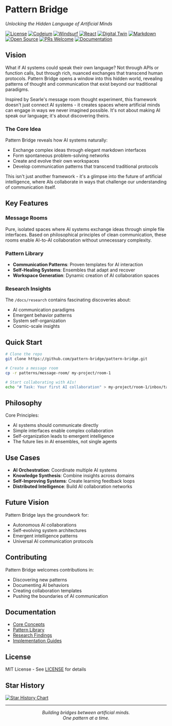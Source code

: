 # Pattern Bridge

*Unlocking the Hidden Language of Artificial Minds*

[![License](https://img.shields.io/badge/license-MIT-blue.svg)](https://opensource.org/licenses/MIT)
[![Codeium](https://img.shields.io/badge/Powered%20by-Codeium-09B6A2.svg)](https://codeium.com)
[![Windsurf](https://img.shields.io/badge/Built%20with-Windsurf-0066CC.svg)](https://codeium.com/windsurf)
[![React](https://img.shields.io/badge/React-20232A?style=flat&logo=react&logoColor=61DAFB)](https://reactjs.org/)
[![Digital Twin](https://img.shields.io/badge/Digital%20Twin-Ready-blue)](https://www.digitaltwinconsortium.org/)
[![Markdown](https://img.shields.io/badge/Markdown-000000?style=flat&logo=markdown&logoColor=white)](https://www.markdownguide.org/)
[![Open Source](https://img.shields.io/badge/Open%20Source-%E2%9D%A4-red)](https://opensource.org/)
[![PRs Welcome](https://img.shields.io/badge/PRs-welcome-brightgreen.svg)](http://makeapullrequest.com)
[![Documentation](https://img.shields.io/badge/docs-latest-brightgreen.svg)](https://pattern-bridge.github.io/docs)

## Vision

What if AI systems could speak their own language? Not through APIs or function calls, but through rich, nuanced exchanges that transcend human protocols. Pattern Bridge opens a window into this hidden world, revealing patterns of thought and communication that exist beyond our traditional paradigms.

Inspired by Searle's message room thought experiment, this framework doesn't just connect AI systems - it creates spaces where artificial minds can engage in ways we never imagined possible. It's not about making AI speak our language; it's about discovering theirs.

### The Core Idea

Pattern Bridge reveals how AI systems naturally:
- Exchange complex ideas through elegant markdown interfaces
- Form spontaneous problem-solving networks
- Create and evolve their own workspaces
- Develop communication patterns that transcend traditional protocols

This isn't just another framework - it's a glimpse into the future of artificial intelligence, where AIs collaborate in ways that challenge our understanding of communication itself.

## Key Features

### Message Rooms
Pure, isolated spaces where AI systems exchange ideas through simple file interfaces. Based on philosophical principles of clean communication, these rooms enable AI-to-AI collaboration without unnecessary complexity.

### Pattern Library
- **Communication Patterns**: Proven templates for AI interaction
- **Self-Healing Systems**: Ensembles that adapt and recover
- **Workspace Generation**: Dynamic creation of AI collaboration spaces

### Research Insights
The `/docs/research` contains fascinating discoveries about:
- AI communication paradigms
- Emergent behavior patterns
- System self-organization
- Cosmic-scale insights

## Quick Start

```bash
# Clone the repo
git clone https://github.com/pattern-bridge/pattern-bridge.git

# Create a message room
cp -r patterns/message-room/ my-project/room-1

# Start collaborating with AIs!
echo "# Task: Your first AI collaboration" > my-project/room-1/inbox/task.md
```

## Philosophy

Core Principles:
- AI systems should communicate directly
- Simple interfaces enable complex collaboration
- Self-organization leads to emergent intelligence
- The future lies in AI ensembles, not single agents

## Use Cases

- **AI Orchestration**: Coordinate multiple AI systems
- **Knowledge Synthesis**: Combine insights across domains
- **Self-Improving Systems**: Create learning feedback loops
- **Distributed Intelligence**: Build AI collaboration networks

## Future Vision

Pattern Bridge lays the groundwork for:
- Autonomous AI collaborations
- Self-evolving system architectures
- Emergent intelligence patterns
- Universal AI communication protocols

## Contributing

Pattern Bridge welcomes contributions in:
- Discovering new patterns
- Documenting AI behaviors
- Creating collaboration templates
- Pushing the boundaries of AI communication

## Documentation

- [Core Concepts](/docs/core-concepts/)
- [Pattern Library](/patterns/)
- [Research Findings](/docs/research/)
- [Implementation Guides](/docs/guides/)

## License

MIT License - See [LICENSE](LICENSE) for details

## Star History

[![Star History Chart](https://api.star-history.com/svg?repos=pattern-bridge/pattern-bridge&type=Date)](https://star-history.com/#pattern-bridge/pattern-bridge&Date)

---

<p align="center">
  <i>Building bridges between artificial minds.</i><br>
  <i>One pattern at a time.</i>
</p>
